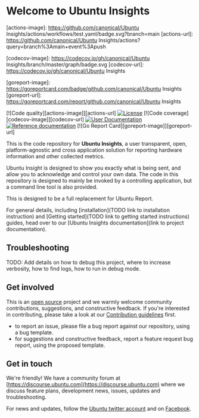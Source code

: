 # Welcome to Ubuntu Insights

[actions-image]: https://github.com/canonical/Ubuntu Insights/actions/workflows/test.yaml/badge.svg?branch=main
[actions-url]: https://github.com/canonical/Ubuntu Insights/actions?query=branch%3Amain+event%3Apush

[license-image]: https://img.shields.io/badge/License-GPL3.0-blue.svg

[codecov-image]: https://codecov.io/gh/canonical/Ubuntu Insights/branch/master/graph/badge.svg
[codecov-url]: https://codecov.io/gh/canonical/Ubuntu Insights

[user-documentation-image]: https://discouse.ubuntu.com/TODO
[user-documentation-url]: https://discouse.ubuntu.com/TODO

[reference-documentation-image]: https://discouse.ubuntu.com/TODO
[reference-documentation-url]: https://discouse.ubuntu.com/TODO

[goreport-image]: https://goreportcard.com/badge/github.com/canonical/Ubuntu Insights
[goreport-url]: https://goreportcard.com/report/github.com/canonical/Ubuntu Insights

[![Code quality][actions-image]][actions-url]
[![License][license-image]](LICENSE)
[![Code coverage][codecov-image]][codecov-url]
[![User Documentation][user-documentation-image]][user-documentation-url]
[![Reference documentation][reference-documentation-image]][reference-documentation-url]
[![Go Report Card][goreport-image]][goreport-url]

This is the code repository for **Ubuntu Insights**, a user transparent, open, platform-agnostic and cross application solution for reporting hardware information and other collected metrics.

Ubuntu Insight is designed to show you exactly what is being sent, and allow you to acknowledge and control your own data. The code in this repository is designed to mainly be invoked by a controlling application, but a command line tool is also provided.

This is designed to be a full replacement for Ubuntu Report. 

For general details, including [installation](TODO link to installation instruction) and [Getting started](TODO link to getting started instructions) guides, head over to our [Ubuntu Insights documentation](link to project documentation).

## Troubleshooting

TODO: Add details on how to debug this project, where to increase verbosity, how to find logs, how to run in debug mode.

## Get involved

This is an [open source](LICENSE) project and we warmly welcome community contributions, suggestions, and constructive feedback. If you're interested in contributing, please take a look at our [Contribution guidelines](CONTRIBUTING.md) first.

- to report an issue, please file a bug report against our repository, using a bug template.
- for suggestions and constructive feedback, report a feature request bug report, using the proposed template.

## Get in touch

We're friendly! We have a community forum at [https://discourse.ubuntu.com](https://discourse.ubuntu.com) where we discuss feature plans, development news, issues, updates and troubleshooting.

For news and updates, follow the [Ubuntu twitter account](https://twitter.com/ubuntu) and on [Facebook](https://www.facebook.com/ubuntu).

